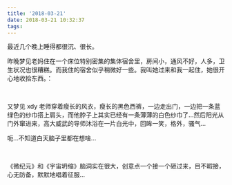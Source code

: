 ```yaml
---
title: '2018-03-21'
date: 2018-03-21 10:32:37
tags:
---
```


最近几个晚上睡得都很沉、很长。

昨晚梦见老妈住在一个床位特别密集的集体宿舍里，房间小，通风不好，人多，卫生状况也很糟糕。而我住的宿舍似乎稍微好一些。我叫她过来和我一起住，她很开心地收拾东西。：

<br />

又梦见 xdy 老师穿着瘦长的风衣，瘦长的黑色西裤，一边走出门，一边把一条蓝绿色的纱巾搭上肩头，而他脖子上其实已经有一条薄薄的白色纱巾了...然后阳光从门外窜进来，高大威武的导师沐浴在一片白光中，回眸一笑，格外，骚气...

呃...不知道白天脑子里都在想啥...

<br />

《微纪元》和《宇宙坍缩》脑洞实在很大，创意点一个接一个砸过来，目不暇接，心无防备，默默地唱着征服...



